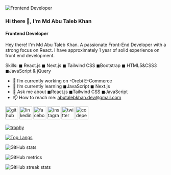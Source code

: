 ![ Frontend Developer](https://pbs.twimg.com/profile_banners/1750956526293164032/1706550696/1500x500)

### Hi there 👋,  I'm Md Abu Taleb Khan
####  Frontend Developer


 Hey there! I'm Md Abu Taleb Khan. A passionate Front-End Developer with a strong focus on React. I have approximately 1 year of solid experience on front end development.

Skills: ◼ React.js ◼ Next.js ◼ Tailwind CSS ◼Bootstrap ◼ HTML5&CSS3 ◼JavaScript & jQuery

- 🔭 I’m currently working on -Orebi E-Commerce 
- 🌱 I’m currently learning  ◼JavaScript ◼ Next.js  
- 💬 Ask me about   ◼React.js  ◼Tailwind CSS  ◼JavaScript 
- 📫 How to reach me: abutalebkhan.dev@gmail.com 


[<img src='https://cdn.jsdelivr.net/npm/simple-icons@3.0.1/icons/github.svg' alt='github' height='40'>](https://github.com/theabutalebdev)  [<img src='https://cdn.jsdelivr.net/npm/simple-icons@3.0.1/icons/linkedin.svg' alt='linkedin' height='40'>](https://www.linkedin.com/in/theabutalebdev/)  [<img src='https://cdn.jsdelivr.net/npm/simple-icons@3.0.1/icons/facebook.svg' alt='facebook' height='40'>](https://www.facebook.com/theabutalebdev)  [<img src='https://cdn.jsdelivr.net/npm/simple-icons@3.0.1/icons/instagram.svg' alt='instagram' height='40'>](https://www.instagram.com/theabutalebdev/)  [<img src='https://cdn.jsdelivr.net/npm/simple-icons@3.0.1/icons/twitter.svg' alt='twitter' height='40'>](https://twitter.com/theabutalebdev)  [<img src='https://cdn.jsdelivr.net/npm/simple-icons@3.0.1/icons/codepen.svg' alt='codepen' height='40'>](https://codepen.io/theabutalebdev)  

[![trophy](https://github-profile-trophy.vercel.app/?username=theabutalebdev)](https://github.com/ryo-ma/github-profile-trophy)

[![Top Langs](https://github-readme-stats.vercel.app/api/top-langs/?username=theabutalebdev)](https://github.com/anuraghazra/github-readme-stats)

![GitHub stats](https://github-readme-stats.vercel.app/api?username=theabutalebdev&show_icons=true&count_private=true)  

![GitHub metrics](https://metrics.lecoq.io/theabutalebdev)  

![GitHub streak stats](https://streak-stats.demolab.com/?user=theabutalebdev)  

